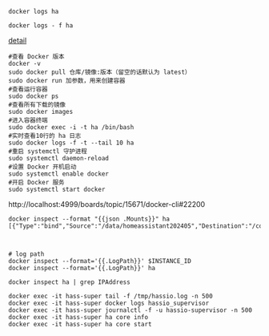 

~~~
docker logs ha

docker logs - f ha
~~~

[detail](http://localhost:4999/boards/topic/15671/docker-cli#22200)

~~~
#查看 Docker 版本
docker -v
sudo docker pull 仓库/镜像:版本（留空的话默认为 latest）
sudo docker run 加参数，用来创建容器
#查看运行容器
sudo docker ps
#查看所有下载的镜像
sudo docker images
#进入容器终端
sudo docker exec -i -t ha /bin/bash
#实时查看10行的 ha 日志
sudo docker logs -f -t --tail 10 ha
#重启 systemctl 守护进程
sudo systemctl daemon-reload
#设置 Docker 开机启动
sudo systemctl enable docker
#开启 Docker 服务
sudo systemctl start docker
~~~
http://localhost:4999/boards/topic/15671/docker-cli#22200




~~~
docker inspect --format "{{json .Mounts}}" ha
[{"Type":"bind","Source":"/data/homeassistant202405","Destination":"/config","Mode":"","RW":true,"Propagation":"rprivate"}]



# log path
docker inspect --format='{{.LogPath}}' $INSTANCE_ID
docker inspect --format='{{.LogPath}}' ha
~~~


~~~
docker inspect ha | grep IPAddress
~~~


~~~
docker exec -it hass-super tail -f /tmp/hassio.log -n 500
docker exec -it hass-super docker logs hassio_supervisor
docker exec -it hass-super journalctl -f -u hassio-supervisor -n 500
docker exec -it hass-super ha core info
docker exec -it hass-super ha core start
~~~